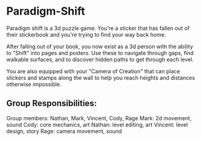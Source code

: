 # Paradigm-Shift

Paradigm shift is a 3d puzzle game. You're a sticker that has fallen out of their stickerbook and you're trying to find your way back home. 

After falling out of your book, you now exist as a 3d person with the ability to "Shift" into pages and posters. Use these to navigate through gaps, find walkable surfaces, and to discover hidden paths to get through each level.

You are also equipped with your "Camera of Creation" that can place stickers and stamps along the wall to help you reach heights and distances otherwise impossible.



## Group Responsibilities:
Group members: Nathan, Mark, Vincent, Cody, Rage
Mark: 2d movement, sound
Cody: core mechanics, art
Nathan: level editing, art
Vincent: level design, story
Rage: camera movement, sound